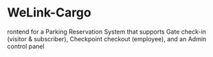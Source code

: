# WeLink-Cargo
rontend for a Parking Reservation System that supports Gate check-in (visitor &amp; subscriber), Checkpoint checkout (employee), and an Admin control panel
